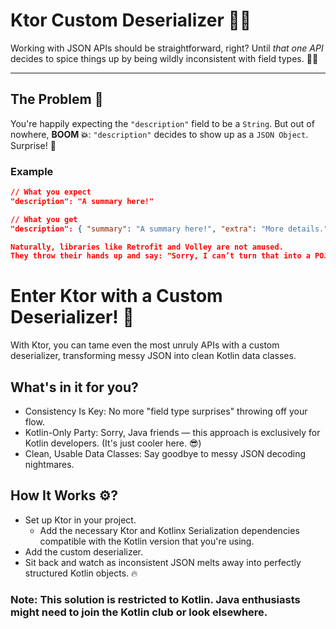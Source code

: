# Ktor Custom Deserializer 🧙‍♂️
Working with JSON APIs should be straightforward, right? Until *that one API* decides to spice things up by being wildly inconsistent with field types. 🤦‍♂️

---

## The Problem 👀

You're happily expecting the `"description"` field to be a `String`. But out of nowhere, **BOOM 💥**: `"description"` decides to show up as a `JSON Object`. Surprise! 🥳

### Example
```json
// What you expect
"description": "A summary here!"

// What you get
"description": { "summary": "A summary here!", "extra": "More details." }

Naturally, libraries like Retrofit and Volley are not amused.
They throw their hands up and say: "Sorry, I can’t turn that into a POJO/Kotlin data class without some serious help." 😤
```



# Enter Ktor with a Custom Deserializer! 🚀

With Ktor, you can tame even the most unruly APIs with a custom deserializer, transforming messy JSON into clean Kotlin data classes.

## What's in it for you?
- Consistency Is Key: No more "field type surprises" throwing off your flow.
- Kotlin-Only Party: Sorry, Java friends — this approach is exclusively for Kotlin developers. (It's just cooler here. 😎)
- Clean, Usable Data Classes: Say goodbye to messy JSON decoding nightmares.

## How It Works ⚙️?
- Set up Ktor in your project.
  - Add the necessary Ktor and Kotlinx Serialization dependencies compatible with the Kotlin version that you're using.
- Add the custom deserializer.
- Sit back and watch as inconsistent JSON melts away into perfectly structured Kotlin objects. 🔥


### **Note: This solution is restricted to Kotlin. Java enthusiasts might need to join the Kotlin club or look elsewhere.**
